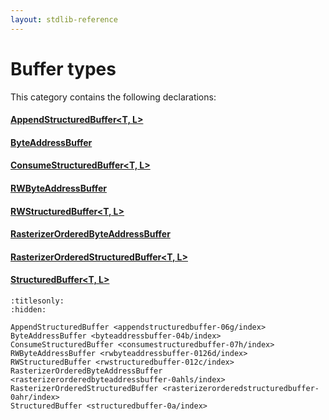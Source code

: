 ```yaml
---
layout: stdlib-reference
---
```

# Buffer types

This category contains the following declarations:

#### [AppendStructuredBuffer\<T, L\>](../appendstructuredbuffer-06g/index)

#### [ByteAddressBuffer](../byteaddressbuffer-04b/index)

#### [ConsumeStructuredBuffer\<T, L\>](../consumestructuredbuffer-07h/index)

#### [RWByteAddressBuffer](../rwbyteaddressbuffer-0126d/index)

#### [RWStructuredBuffer\<T, L\>](../rwstructuredbuffer-012c/index)

#### [RasterizerOrderedByteAddressBuffer](../rasterizerorderedbyteaddressbuffer-0ahls/index)

#### [RasterizerOrderedStructuredBuffer\<T, L\>](../rasterizerorderedstructuredbuffer-0ahr/index)

#### [StructuredBuffer\<T, L\>](../structuredbuffer-0a/index)


```{toctree}
:titlesonly:
:hidden:

AppendStructuredBuffer <appendstructuredbuffer-06g/index>
ByteAddressBuffer <byteaddressbuffer-04b/index>
ConsumeStructuredBuffer <consumestructuredbuffer-07h/index>
RWByteAddressBuffer <rwbyteaddressbuffer-0126d/index>
RWStructuredBuffer <rwstructuredbuffer-012c/index>
RasterizerOrderedByteAddressBuffer <rasterizerorderedbyteaddressbuffer-0ahls/index>
RasterizerOrderedStructuredBuffer <rasterizerorderedstructuredbuffer-0ahr/index>
StructuredBuffer <structuredbuffer-0a/index>
```
